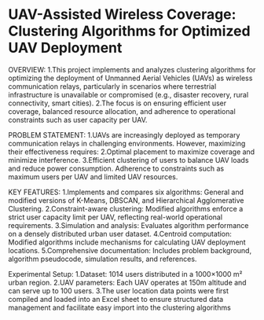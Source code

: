 # UAV-Assisted Wireless Coverage: Clustering Algorithms for Optimized UAV Deployment

OVERVIEW:
1.This project implements and analyzes clustering algorithms for optimizing the deployment of Unmanned Aerial Vehicles (UAVs) as wireless communication relays, particularly in scenarios where terrestrial infrastructure is unavailable or compromised (e.g., disaster recovery, rural connectivity, smart cities). 
2.The focus is on ensuring efficient user coverage, balanced resource allocation, and adherence to operational constraints such as user capacity per UAV.

PROBLEM STATEMENT:
1.UAVs are increasingly deployed as temporary communication relays in challenging environments. However, maximizing their effectiveness requires:
2.Optimal placement to maximize coverage and minimize interference.
3.Efficient clustering of users to balance UAV loads and reduce power consumption.
Adherence to constraints such as maximum users per UAV and limited UAV resources.

KEY FEATURES:
1.Implements and compares six algorithms: General and modified versions of K-Means, DBSCAN, and Hierarchical Agglomerative Clustering.
2.Constraint-aware clustering: Modified algorithms enforce a strict user capacity limit per UAV, reflecting real-world operational requirements.
3.Simulation and analysis: Evaluates algorithm performance on a densely distributed urban user dataset.
4.Centroid computation: Modified algorithms include mechanisms for calculating UAV deployment locations.
5.Comprehensive documentation: Includes problem background, algorithm pseudocode, simulation results, and references.

Experimental Setup:
1.Dataset: 1014 users distributed in a 1000×1000 m² urban region.
2.UAV parameters: Each UAV operates at 150m altitude and can serve up to 100 users.
3.The user location data points were first compiled and loaded into an Excel sheet to ensure structured data management and facilitate easy import into the clustering algorithms
